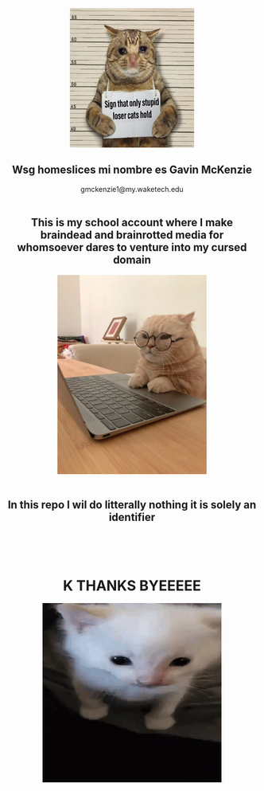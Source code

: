 <div align="center">
<img height="280" width="250" src="STUPIDIDIOT.png">


<h2>Wsg homeslices mi nombre es Gavin McKenzie</h2>
<h7 color="">gmckenzie1@my.waketech.edu</h7><br><br>


<h2>This is my school account where I make braindead and brainrotted media for whomsoever dares to venture into my cursed domain</h2>
<img src="study.webp" width="300"><br><br>

<h2>In this repo I wil do litterally nothing it is solely an identifier</h2><br><br><br>

<h1>K THANKS BYEEEEE</h1>

<img src="herbert.gif">
</div>